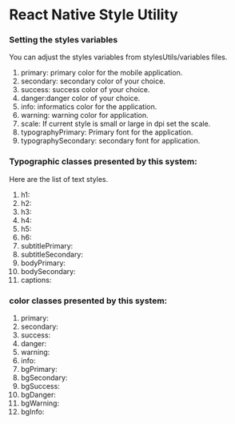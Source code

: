 # React Native Style Utility

### Setting the styles variables
You can adjust the styles variables from stylesUtils/variables files.

1. primary: primary color for the mobile application.
2. secondary: secondary color of your choice.
3. success: success color of your choice.
4. danger:danger color of your choice.
5. info: informatics color for the application. 
6. warning: warning color for application.
7. scale: If current style is small or large in dpi set the scale. 
8. typographyPrimary: Primary font for the application.
9. typographySecondary: secondary font for application.

### Typographic classes presented by this system:
Here are the list of text styles.
1.  h1:
2.  h2:
3.  h3:
4.  h4:
5.  h5:
6.  h6:
7.  subtitlePrimary:
8.  subtitleSecondary:
9.  bodyPrimary:
10. bodySecondary:
11. captions:

### color classes presented by this system:
1.  primary:
2.  secondary:
3.  success:
4.  danger:
5.  warning:
6.  info: 
7.  bgPrimary:
8.  bgSecondary:
9.  bgSuccess:
19. bgDanger:
11. bgWarning:
12. bgInfo:




